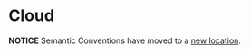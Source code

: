 # Cloud

**NOTICE** Semantic Conventions have moved to a
[new location](http://github.com/open-telemetry/semantic-conventions).

